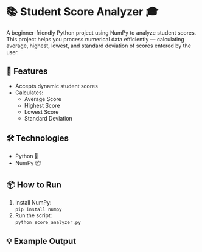 # 📚 Student Score Analyzer 🎓

A beginner-friendly Python project using NumPy to analyze student scores. This project helps you process numerical data efficiently — calculating average, highest, lowest, and standard deviation of scores entered by the user.

## 🚀 Features
- Accepts dynamic student scores
- Calculates:
  - Average Score
  - Highest Score
  - Lowest Score
  - Standard Deviation

## 🛠️ Technologies
- Python 🐍
- NumPy 📦

## 📦 How to Run
1. Install NumPy:  
   `pip install numpy`
2. Run the script:  
   `python score_analyzer.py`

## 💡 Example Output
